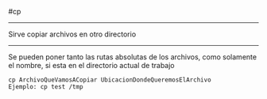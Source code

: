 #cp

---

Sirve copiar archivos en otro directorio

---

Se pueden poner tanto las rutas absolutas de los archivos, como solamente el nombre, si esta en el directorio actual de trabajo

```
cp ArchivoQueVamosACopiar UbicacionDondeQueremosElArchivo
Ejemplo: cp test /tmp
```